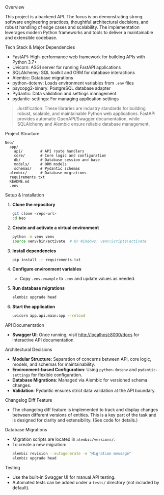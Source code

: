 Overview

This project is a backend API. The focus is on demonstrating strong software engineering practices, thoughtful architectural decisions, and robust handling of edge cases and scalability. The implementation leverages modern Python frameworks and tools to deliver a maintainable and extensible codebase.

Tech Stack & Major Dependencies

- FastAPI: High-performance web framework for building APIs with Python 3.7+
- Uvicorn: ASGI server for running FastAPI applications
- SQLAlchemy: SQL toolkit and ORM for database interactions
- Alembic: Database migrations
- python-dotenv: Loads environment variables from `.env` files
- psycopg2-binary: PostgreSQL database adapter
- Pydantic: Data validation and settings management
- pydantic-settings: For managing application settings

> Justification: These libraries are industry standards for building robust, scalable, and maintainable Python web applications. FastAPI provides automatic OpenAPI/Swagger documentation, while SQLAlchemy and Alembic ensure reliable database management.

Project Structure

```
Neo/
  app/
    api/        # API route handlers
    core/       # Core logic and configuration
    db/         # Database session and base
    models/     # ORM models
    schemas/    # Pydantic schemas
  alembic/      # Database migrations
  requirements.txt
  README.md
  .env
```

Setup & Installation

1. **Clone the repository**
   ```bash
   git clone <repo-url>
   cd Neo
   ```
2. **Create and activate a virtual environment**
   ```bash
   python -m venv venv
   source venv/bin/activate  # On Windows: venv\Scripts\activate
   ```
3. **Install dependencies**
   ```bash
   pip install -r requirements.txt
   ```
4. **Configure environment variables**

   - Copy `.env.example` to `.env` and update values as needed.

5. **Run database migrations**

   ```bash
   alembic upgrade head
   ```

6. **Start the application**
   ```bash
   uvicorn app.api.main:app --reload
   ```

API Documentation

- **Swagger UI**: Once running, visit [http://localhost:8000/docs](http://localhost:8000/docs) for interactive API documentation.

Architectural Decisions

- **Modular Structure**: Separation of concerns between API, core logic, models, and schemas for maintainability.
- **Environment-based Configuration**: Using `python-dotenv` and `pydantic-settings` for flexible configuration.
- **Database Migrations**: Managed via Alembic for versioned schema changes.
- **Validation**: Pydantic ensures strict data validation at the API boundary.

Changelog Diff Feature

- The changelog diff feature is implemented to track and display changes between different versions of entities. This is a key part of the task and is designed for clarity and extensibility. (See code for details.)

Database Migrations

- Migration scripts are located in `alembic/versions/`.
- To create a new migration:
  ```bash
  alembic revision --autogenerate -m "Migration message"
  alembic upgrade head
  ```

Testing

- Use the built-in Swagger UI for manual API testing.
- Automated tests can be added under a `tests/` directory (not included by default).
